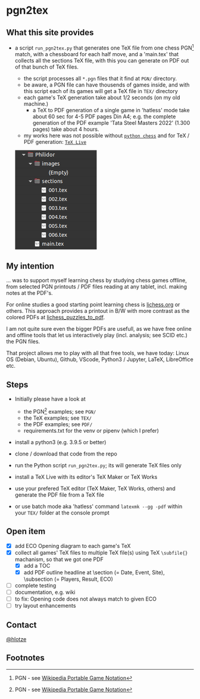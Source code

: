 # pgn2tex

## What this site provides 
- a script `run_pgn2tex.py` that generates one TeX file from one chess PGN[^1] match, with a chessboard for each half move, and a 'main.tex' that collects all the sections TeX file, with this you can generate on PDF out of that bunch of TeX files.
  - the script processes all `*.pgn` files that it find at `PGN/` directory.
  - be aware, a PGN file can have thousends of games inside, and with this script each of its games will get a TeX file in `TEX/` directory
  - each game's TeX generation take about 1/2 seconds (on my old machine.)
    - a TeX to PDF generation of a single game in 'hatless' mode take about 60 sec for 4-5 PDF pages Din A4; e.g. the complete generation of the PDF example 'Tata Steel Masters 2022' (1.300 pages) take about 4 hours.
  - my works here was not possible without [`python chess`](https://github.com/niklasf/python-chess) and for TeX / PDF generation: [`TeX Live`](https://www.tug.org/texlive/)

  ![TeX folder structure](tex_folder_structure.png)

## My intention
... was to support myself learning chess by studying chess games offline, from selected PGN printouts / PDF files reading at any tablet, incl. making notes at the PDF's.


For online studies a good starting point learning chess is [lichess.org](https://lichess.org/) or others.
This approach provides a printout in B/W with more contrast as the colored PDFs at [lichess_puzzles_to_pdf](https://github.com/hlotze/lichess_puzzles_to_pdf).


I am not quite sure  even the bigger PDFs are usefull, as we have free online and offline tools that let us interactively play (incl. analysis; see SCID etc.) the PGN files.


That project allows me to play with all that free tools, we have today: Linux OS (Debian, Ubuntu), Github, VScode, Python3 / Jupyter, LaTeX, LibreOffice etc.

## Steps
- Initially please have a look at 
  - the PGN[^1] examples; see `PGN/`
  - the TeX examples; see `TEX/`
  - the PDF examples; see `PDF/`
  - requirements.txt for the venv or pipenv (which I prefer)

- install a python3 (e.g. 3.9.5 or better)
- clone / download that code from the repo
- run the Python script `run_pgn2tex.py`; its will generate TeX files only
- install a TeX Live with its editor's TeX Maker or TeX Works
- use your prefered TeX editor (TeX Maker, TeX Works, others) and generate the PDF file from a TeX file
- or use batch mode aka 'hatless' command `latexmk --gg -pdf` within your `TEX/` folder at the console prompt

## Open item
- [x] add ECO Opening diagram to each game's TeX
- [x] collect all games' TeX files to multiple TeX file(s) using TeX `\subfile{}` machanism, so that we got one PDF 
  - [x] add a TOC
  - [x] add PDF outline headline at \section (= Date, Event, Site), \subsection (= Players, Result, ECO)
- [ ] complete testing
- [ ] documentation, e.g. wiki 
- [ ] to fix: Opening code does not always match to given ECO
- [ ] try layout enhancements

## Contact
[@hlotze](https://github.com/hlotze)

## Footnotes
[^1]: PGN - see [Wikipedia Portable Game Notation](https://en.wikipedia.org/wiki/Portable_Game_Notation)

[^2]: ECO - see [Wikipedia: Encyclopaedia of Chess Openings](https://en.wikipedia.org/wiki/List_of_chess_openings) or a [Detailed opening library](https://www3.diism.unisi.it/~addabbo/ECO_aperture_scacchi.html)

[^3]: chess evaluation - see [chessprogramming.org/Evaluation](https://www.chessprogramming.org/Evaluation)

[^4]: SAN - see [Wikipedia: Algebraic_notation_(chess)](https://en.wikipedia.org/wiki/Algebraic_notation_(chess))

[^5]: TTF - see [Wikipedia: TrueType](https://en.wikipedia.org/wiki/TrueType)


